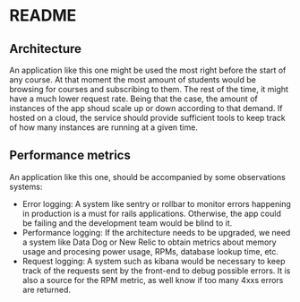 # README

## Architecture

An application like this one might be used the most right before the start of any course. At that moment the most amount of students would be browsing for courses and subscribing to them. The rest of the time, it might have a much lower request rate.
Being that the case, the amount of instances of the app shoud scale up or down according to that demand. If hosted on a cloud, the service should provide sufficient tools to keep track of how many instances are running at a given time.

## Performance metrics

An application like this one, should be accompanied by some observations systems:

 - Error logging: A system like sentry or rollbar to monitor errors happening in production is a must for rails applications. Otherwise, the app could be failing and the development team would be blind to it.
 - Performance logging: If the architecture needs to be upgraded, we need a system like Data Dog or New Relic to obtain metrics about memory usage and procesing power usage, RPMs, database lookup time, etc.
 - Request logging: A system such as kibana would be necessary to keep track of the requests sent by the front-end to debug possible errors. It is also a source for the RPM metric, as well know if too many 4xxs errors are returned.
